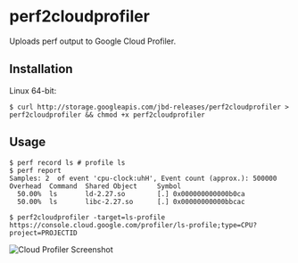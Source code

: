 # perf2cloudprofiler

Uploads perf output to Google Cloud Profiler.

## Installation

Linux 64-bit:

```
$ curl http://storage.googleapis.com/jbd-releases/perf2cloudprofiler > perf2cloudprofiler && chmod +x perf2cloudprofiler
```

## Usage

```
$ perf record ls # profile ls
$ perf report
Samples: 2  of event 'cpu-clock:uhH', Event count (approx.): 500000
Overhead  Command  Shared Object     Symbol
  50.00%  ls       ld-2.27.so        [.] 0x000000000000b0ca
  50.00%  ls       libc-2.27.so      [.] 0x00000000000bbcac

$ perf2cloudprofiler -target=ls-profile
https://console.cloud.google.com/profiler/ls-profile;type=CPU?project=PROJECTID
```

![Cloud Profiler Screenshot](https://i.imgur.com/4jsjxzJ.png)
